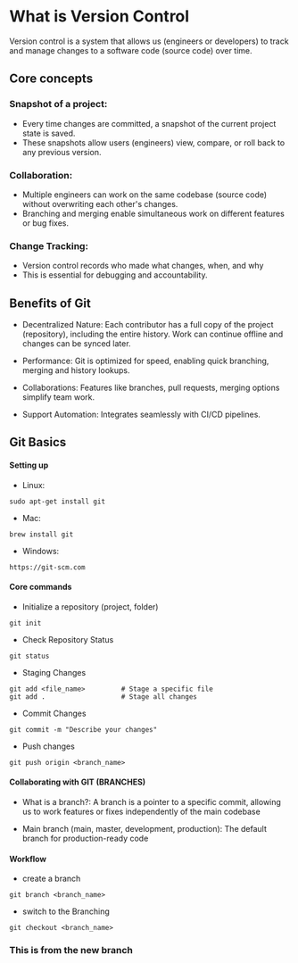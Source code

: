 <!-- VERSION CONTROL -->

# What is Version Control

Version control is a system that allows us (engineers or developers) to track and manage changes to a software code (source code) over time.

## Core concepts

### Snapshot of a project:

- Every time changes are committed, a snapshot of the current project state is saved.
- These snapshots allow users (engineers) view, compare, or roll back to any previous version.

### Collaboration:

- Multiple engineers can work on the same codebase (source code) without overwriting each other's changes.
- Branching and merging enable simultaneous work on different features or bug fixes.

### Change Tracking:

- Version control records who made what changes, when, and why
- This is essential for debugging and accountability.

## Benefits of Git

- Decentralized Nature: Each contributor has a full copy of the project (repository), including the entire history. Work can continue offline and changes can be synced later.

- Performance: Git is optimized for speed, enabling quick branching, merging and history lookups.

- Collaborations: Features like branches, pull requests, merging options simplify team work.

- Support Automation: Integrates seamlessly with CI/CD pipelines.

## Git Basics

#### Setting up

- Linux:

```
sudo apt-get install git
```

- Mac:

```
brew install git
```

- Windows:

```
https://git-scm.com
```

#### Core commands

- Initialize a repository (project, folder)

```
git init
```

- Check Repository Status

```
git status
```

- Staging Changes

```
git add <file_name>         # Stage a specific file
git add .                   # Stage all changes
```

- Commit Changes

```
git commit -m "Describe your changes"
```

- Push changes

```
git push origin <branch_name>
```

#### Collaborating with GIT (BRANCHES)

- What is a branch?: A branch is a pointer to a specific commit, allowing us to work features or fixes independently of the main codebase

- Main branch (main, master, development, production): The default branch for production-ready code

#### Workflow

- create a branch

```
git branch <branch_name>
```

- switch to the Branching

```
git checkout <branch_name>
```

### This is from the new branch

